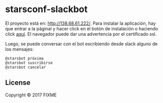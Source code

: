# starsconf-slackbot

El proyecto está en: http://138.68.61.222/.
Para instalar la aplicación, hay que entrar a la páginal y hacer click en el botón de instalación o haciendo click [aquí](https://slack.com/oauth/authorize?scope=bot&client_id=246767461766.253456618774). El navegador puede dar una advertencia por el certificado ssl. 

Luego, se puede conversar con el bot escribiendo desde slack alguno de los mensajes:
```
@starsbot próxima
@starsbot suscribirse
@starsbot cancelar
```




## License

Copyright © 2017 FIXME
